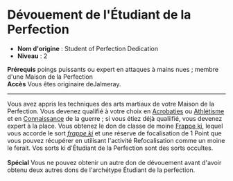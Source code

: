# Dévouement de l'Étudiant de la Perfection

 * **Nom d'origine** : Student of Perfection Dedication
 * **Niveau** : 2


<p><span id="ctl00_MainContent_DetailedOutput"><strong>Prérequis</strong> poings puissants ou expert en attaques à mains nues ; membre d'une Maison de la Perfection<br><strong>Accès</strong> Vous êtes originaire deJalmeray.<br></span></p>
<hr>
<p>Vous avez appris les techniques des arts martiaux de votre Maison de la Perfection. Vous devenez qualifié à votre choix en <a href="https://2e.aonprd.com/Skills.aspx?ID=1">Acrobaties</a> ou <a href="https://2e.aonprd.com/Skills.aspx?ID=3">Athlétisme</a> et en <a href="https://2e.aonprd.com/Skills.aspx?ID=8">Connaissance</a> de la guerre ; si vous étiez déjà qualiifié, vous devenez expert à la place. Vous obtenez le don de classe de moine <a href="https://2e.aonprd.com/Feats.aspx?ID=433">Frappe ki</a>, lequel vous accorde le sort <a href="https://2e.aonprd.com/Spells.aspx?ID=486"><em>frappe ki</em></a> et une réserve de focalisation de 1 Point que vous pouvez récupérer en utilisant l'activité Refocalisation comme un moine le ferait. Vos sorts ki d'Étudiant de la Perfection sont des sorts occultes.<br><br><strong>Spécial</strong> Vous ne pouvez obtenir un autre don de dévouement avant d'avoir obtenu deux autres dons de l'archétype Étudiant de la perfection.&nbsp;</p>